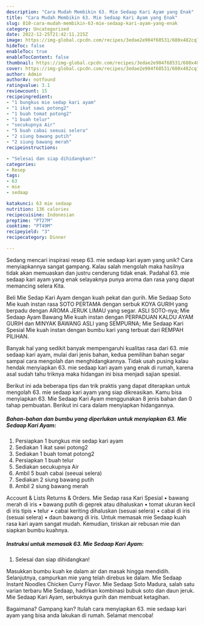 ```yaml
---
description: "Cara Mudah Membikin 63. Mie Sedaap Kari Ayam yang Enak"
title: "Cara Mudah Membikin 63. Mie Sedaap Kari Ayam yang Enak"
slug: 810-cara-mudah-membikin-63-mie-sedaap-kari-ayam-yang-enak
category: Uncategorized
date: 2022-12-25T21:42:11.215Z
image: https://img-global.cpcdn.com/recipes/3edae2e904f68531/680x482cq70/63-mie-sedaap-kari-ayam-foto-resep-utama.jpg
hideToc: false
enableToc: true
enableTocContent: false
thumbnail: https://img-global.cpcdn.com/recipes/3edae2e904f68531/680x482cq70/63-mie-sedaap-kari-ayam-foto-resep-utama.jpg
cover: https://img-global.cpcdn.com/recipes/3edae2e904f68531/680x482cq70/63-mie-sedaap-kari-ayam-foto-resep-utama.jpg
author: Admin
authorAv: notfound
ratingvalue: 3.1
reviewcount: 15
recipeingredient:
- "1 bungkus mie sedap kari ayam"
- "1 ikat sawi potong2"
- "1 buah tomat potong2"
- "1 buah telur"
- "secukupnya Air"
- "5 buah cabai seeuai selera"
- "2 siung bawang putih"
- "2 siung bawang merah"
recipeinstructions:

- "Selesai dan siap dihidangkan!"
categories:
- Resep
tags:
- 63
- mie
- sedaap

katakunci: 63 mie sedaap 
nutrition: 136 calories
recipecuisine: Indonesian
preptime: "PT27M"
cooktime: "PT49M"
recipeyield: "3"
recipecategory: Dinner

---
```





Sedang mencari inspirasi resep 63. mie sedaap kari ayam yang unik? Cara menyiapkannya sangat gampang. Kalau salah mengolah maka hasilnya tidak akan memuaskan dan justru cenderung tidak enak. Padahal 63. mie sedaap kari ayam yang enak selayaknya punya aroma dan rasa yang dapat memancing selera Kita.





Beli Mie Sedap Kari Ayam dengan kuah pekat dan gurih. Mie Sedaap Soto Mie kuah instan rasa SOTO PERTAMA dengan serbuk KOYA GURIH yang berpadu dengan AROMA JERUK LIMAU yang segar. ASLI SOTO-nya; Mie Sedaap Ayam Bawang Mie kuah instan dengan PERPADUAN KALDU AYAM GURIH dan MINYAK BAWANG ASLI yang SEMPURNA; Mie Sedaap Kari Spesial Mie kuah instan dengan bumbu kari yang terbuat dari REMPAH PILIHAN.

Banyak hal yang sedikit banyak mempengaruhi kualitas rasa dari 63. mie sedaap kari ayam, mulai dari jenis bahan, kedua pemilihan bahan segar sampai cara mengolah dan menghidangkannya. Tidak usah pusing kalau hendak menyiapkan 63. mie sedaap kari ayam yang enak di rumah, karena asal sudah tahu triknya maka hidangan ini bisa menjadi sajian spesial.






Berikut ini ada beberapa tips dan trik praktis yang dapat diterapkan untuk mengolah 63. mie sedaap kari ayam yang siap dikreasikan. Kamu bisa menyiapkan 63. Mie Sedaap Kari Ayam menggunakan 8 jenis bahan dan 0 tahap pembuatan. Berikut ini cara dalam menyiapkan hidangannya.

<!--inarticleads1-->

##### Bahan-bahan dan bumbu yang diperlukan untuk menyiapkan 63. Mie Sedaap Kari Ayam:

1. Persiapkan 1 bungkus mie sedap kari ayam
1. Sediakan 1 ikat sawi potong2
1. Sediakan 1 buah tomat potong2
1. Persiapkan 1 buah telur
1. Sediakan secukupnya Air
1. Ambil 5 buah cabai (seeuai selera)
1. Sediakan 2 siung bawang putih
1. Ambil 2 siung bawang merah


Account &amp; Lists Returns &amp; Orders. Mie Sedap rasa Kari Spesial • bawang merah di iris • bawang putih di geprek atau dihaluskan • tomat ukuran kecil di iris tipis • telur • cabai keriting dihaluskan (sesuai selera) • cabai di iris (sesuai selera) • daun bawang di iris. Untuk memasak mie Sedaap kuah rasa kari ayam sangat mudah. Kemudian, tiriskan air rebusan mie dan siapkan bumbu kuahnya. 

<!--inarticleads2-->

##### Instruksi untuk memasak 63. Mie Sedaap Kari Ayam:


1. Selesai dan siap dihidangkan!

Masukkan bumbu kuah ke dalam air dan masak hingga mendidih. Selanjutnya, campurkan mie yang telah direbus ke dalam. Mie Sedaap Instant Noodles Chicken Curry Flavor. Mie Sedaap Soto Madura, salah satu varian terbaru Mie Sedaap, hadirkan kombinasi bubuk soto dan daun jeruk. Mie Sedaap Kari Ayam, serbuknya gurih dan membuat ketagihan. 

Bagaimana? Gampang kan? Itulah cara menyiapkan 63. mie sedaap kari ayam yang bisa anda lakukan di rumah. Selamat mencoba!

